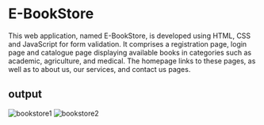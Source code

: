 # E-BookStore 
This web application, named E-BookStore, is developed using HTML, CSS and JavaScript for form validation. It comprises a registration page, login page and catalogue page displaying available books in categories such as academic, agriculture, and medical. The homepage links to these pages, as well as to about us, our services, and contact us pages.
## output
![bookstore1](https://github.com/sruthi070/E-BOOKSTORE/assets/154976021/ff61ad6d-361a-4831-b1e0-13d056ece9c4)
![bookstore2](https://github.com/sruthi070/E-BOOKSTORE/assets/154976021/b30ed06c-6c14-4b30-b08a-508295fa729b)
